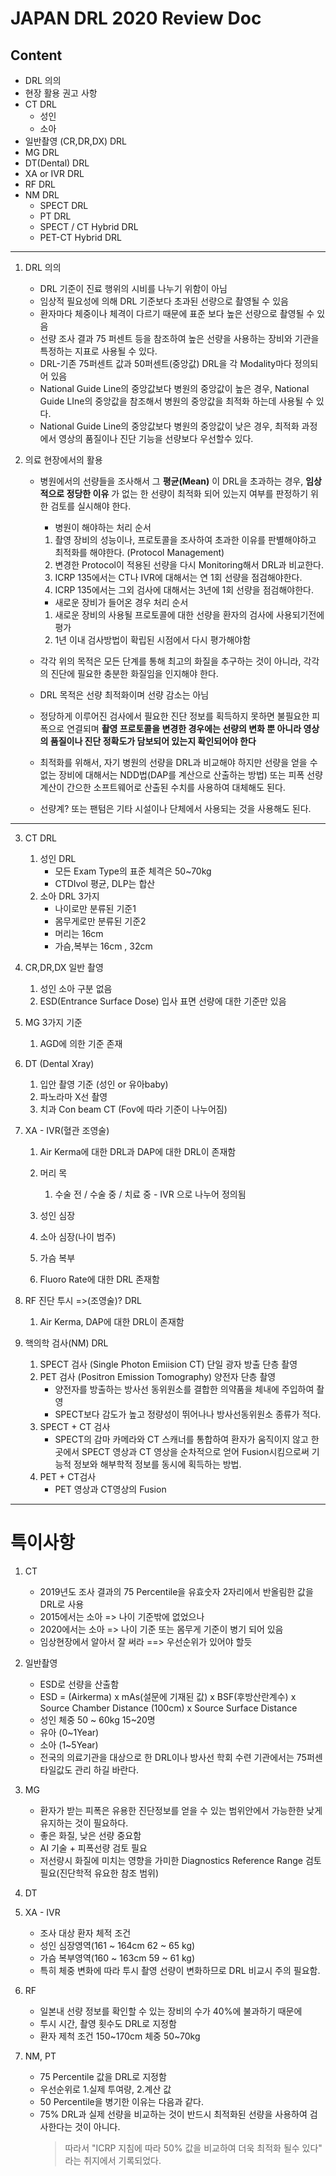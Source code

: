 # JAPAN DRL 2020 Review Doc
## Content
* DRL 의의
* 현장 활용 권고 사항
* CT DRL 
  * 성인
  * 소아
* 일반촬영 (CR,DR,DX) DRL
* MG DRL
* DT(Dental) DRL
* XA or IVR DRL
* RF DRL
* NM DRL
  * SPECT DRL
  * PT DRL
  * SPECT / CT Hybrid DRL
  * PET-CT Hybrid DRL


---
1. DRL 의의 
   - DRL 기준이 진료 행위의 시비를 나누기 위함이 아님
   - 임상적 필요성에 의해 DRL 기준보다 초과된 선량으로 촬영될 수 있음
   - 환자마다 체중이나 체격이 다르기 때문에 표준 보다 높은 선량으로 촬영될 수 있음
   - 선량 조사 결과 75 퍼센트 등을 참조하여 높은 선량을 사용하는 장비와 기관을 특정하는 지표로 사용될 수 있다.
   - DRL-기존 75퍼센트 값과 50퍼센트(중앙값) DRL을 각 Modality마다 정의되어 있음
   - National Guide Line의 중앙값보다 병원의 중앙값이 높은 경우, National Guide LIne의 중앙값을 참조해서 병원의 중앙값을 최적화 하는데 사용될 수 있다.
   - National Guide Line의 중앙값보다 병원의 중앙값이 낮은 경우, 최적화 과정에서 영상의 품질이나 진단 기능을 선량보다 우선할수 있다.
  
2. 의료 현장에서의 활용
   -  병원에서의 선량들을 조사해서 그 ****평균(Mean)**** 이 DRL을 초과하는 경우, **임상적으로 정당한 이유** 가 없는 한 선량이 최적화 되어 있는지 여부를 판정하기 위한 검토를 실시해야 한다.
      -  병원이 해야하는 처리 순서
      1.  촬영 장비의 성능이나, 프로토콜을 조사하여 초과한 이유를 판별해야하고 최적화를 해야한다. (Protocol Management)
      2. 변경한 Protocol이 적용된 선량을 다시 Monitoring해서 DRL과 비교한다.
      3. ICRP 135에서는 CT나 IVR에 대해서는 연 1회 선량을 점검해야한다.
      4. ICRP 135에서는 그외 검사에 대해서는 3년에 1회 선량을 점검해야한다.
      - 새로운 장비가 들어온 경우 처리 순서
      1. 새로운 장비의 사용될 프로토콜에 대한 선량을 환자의 검사에 사용되기전에 평가
      2. 1년 이내 검사방법이 확립된 시점에서 다시 평가해야함
   
   - 각각 위의 목적은 모든 단계를 통해 최고의 화질을 추구하는 것이 아니라, 각각의 진단에 필요한 충분한 화질임을 인지해야 한다.
   - DRL 목적은 선량 최적화이며 선량 감소는 아님
   - 정당하게 이루어진 검사에서 필요한 진단 정보를 획득하지 못하면 불필요한 피폭으로 연결되며 **촬영 프로토콜을 변경한 경우에는 선량의 변화 뿐 아니라 영상의 품질이나 진단 정확도가 담보되어 있는지 확인되어야 한다**
   - 최적화를 위해서, 자기 병원의 선량을 DRL과 비교해야 하지만 선량을 얻을 수 없는 장비에 대해서는 NDD법(DAP를 계산으로 산출하는 방법) 또는 피폭 선량 계산이 간으한 소프트웨어로 산출된 수치를 사용하여 대체해도 된다. 
   - 선량계? 또는 팬텀은 기타 시설이나 단체에서 사용되는 것을 사용해도 된다.
---
3. CT DRL
   1. 성인 DRL
      -    모든 Exam Type의 표준 체격은 50~70kg
      -    CTDIvol 평균, DLP는 합산
   2. 소아 DRL 3가지
      -    나이로만 분류된 기준1
      -    몸무게로만 분류된 기준2
      -    머리는 16cm
      -    가슴,복부는 16cm , 32cm 
  
4. CR,DR,DX 일반 촬영
   1. 성인 소아 구분 없음
   2. ESD(Entrance Surface Dose) 입사 표면 선량에 대한 기준만 있음
5. MG 3가지 기준
   1.  AGD에 의한 기준 존재
6. DT (Dental Xray)
   1. 입안 촬영 기준 (성인 or 유아baby)
   2. 파노라마 X선 촬영
   3. 치과 Con beam CT (Fov에 따라 기준이 나누어짐)
7. XA - IVR(혈관 조영술)
   1. Air Kerma에 대한 DRL과 DAP에 대한 DRL이 존재함
   2. 머리 목 
      1. 수술 전 / 수술 중 / 치료 중 - IVR  으로 나누어 정의됨
   
   3. 성인 심장
   4. 소아 심장(나이 범주)
   5. 가슴 복부
   6. Fluoro Rate에 대한 DRL 존재함 
8. RF 진단 투시 =>(조영술)? DRL
   1. Air Kerma, DAP에 대한 DRL이 존재함
9. 핵의학 검사(NM) DRL
   1.  SPECT 검사 (Single Photon Emiision CT)  단일 광자 방출 단층 촬영
   2. PET 검사  (Positron Emission Tomography) 양전자 단층 촬영 
      - 양전자를 방출하는 방사선 동위원소를 결합한 의약품을 체내에 주입하여 촬영
      - SPECT보다 감도가 높고 정량성이 뛰어나나 방사선동위원소 종류가 적다.
   3. SPECT + CT 검사
      - SPECT의 감마 카메라와 CT 스캐너를 통합하여 환자가 움직이지 않고 한곳에서 SPECT 영상과 CT 영상을 순차적으로 얻어 Fusion시킴으로써 기능적 정보와 해부학적 정보를 동시에 획득하는 방법.   
   4.  PET + CT검사
       -   PET 영상과 CT영상의 Fusion



---

# 특이사항
1. CT
    -   2019년도 조사 결과의 75 Percentile을 유효숫자 2자리에서 반올림한 값을 DRL로 사용
   -   2015에서는 소아 => 나이 기준밖에 없었으나
   -   2020에서는 소아 => 나이 기준 또는 몸무게 기준이 병기 되어 있음
   -   임상현장에서 알아서 잘 써라 ==> 우선순위가 있어야 할듯
2. 일반촬영
   -   ESD로 선량을 산출함
   -   ESD = (Airkerma) x mAs(설문에 기재된 값) x BSF(후방산란계수) x Source Chamber Distance (100cm) x Source Surface Distance
   -   성인 체중 50 ~ 60kg 15~20명
   -   유아 (0~1Year)
   -   소아 (1~5Year)
   -   전국의 의료기관을 대상으로 한 DRL이나 방사선 학회 수련 기관에서는 75퍼센타일값도 관리 하길 바란다.
3. MG
   -   환자가 받는 피폭은 유용한 진단정보를 얻을 수 있는 범위안에서 가능한한 낮게 유지하는 것이 필요하다.
   -   좋은 화질, 낮은 선량 중요함
   -   AI 기술 + 피폭선량 검토 필요 
   -   저선량시 화질에 미치는 영향을 가미한 Diagnostics Reference Range 검토 필요(진단학적 유요한 참조 범위)

4. DT
5. XA - IVR
   -   조사 대상 환자 체적 조건
   -   성인 심장영역(161 ~ 164cm 62 ~ 65 kg)
   -   가슴 복부영역(160 ~ 163cm 59 ~ 61 kg)
   -   특히 체중 변화에 따라 투시 촬영 선량이 변화하므로 DRL 비교시 주의 필요함.
6. RF
   -   일본내 선량 정보를 확인할 수 있는 장비의 수가 40%에 불과하기 때문에
   -   투시 시간, 촬영 횟수도 DRL로 지정함
   -   환자 제척 조건 150~170cm 체중 50~70kg


7. NM, PT
   -    75 Percentile 값을 DRL로 지정함
   -    우선순위로 1.실제 투여량, 2.계산 값
   -    50 Percentile을 병기한 이유는 다음과 같다. 
   -    75% DRL과 실제 선량을 비교하는 것이 반드시 최적화된 선량을 사용하여 검사한다는 것이 아니다. 
        > 따라서  "ICRP 지침에 따라 50% 값을 비교하여 더욱 최적화 될수 있다" 라는 취지에서 기록되었다.


